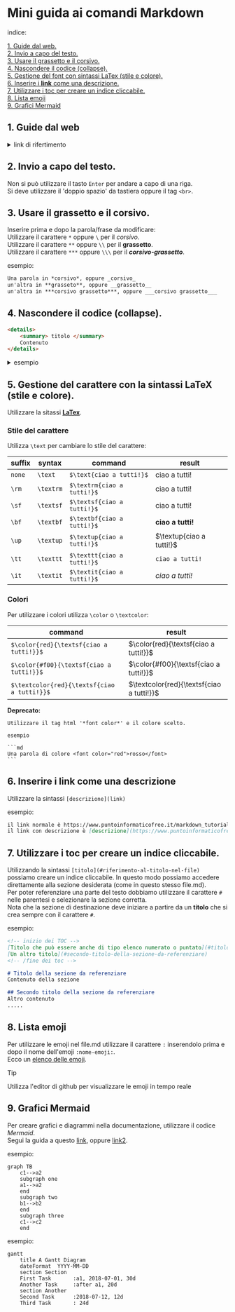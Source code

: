 # Mini guida ai comandi Markdown

indice:  
<!-- TOC -->
[1. Guide dal web.](#1-guide-dal-web)  
[2. Invio a capo del testo.](#2-invio-a-capo-del-testo)  
[3. Usare il grassetto e il corsivo.](#3-usare-il-grassetto-e-il-corsivo)  
[4. Nascondere il codice (collapse).](#4-nascondere-il-codice-collapse)  
[5. Gestione del font con sintassi LaTex (stile e colore).](#5-gestione-del-carattere-con-la-sintassi-latex-stile-e-colore)  
[6. Inserire i **link** come una descrizione.](#6-inserire-i-link-come-una-descrizione)  
[7. Utilizzare i toc per creare un indice cliccabile.](#7-utilizzare-i-toc-per-creare-un-indice-cliccabile)  
[8. Lista emoji](#8-lista-emoji)  
[9. Grafici Mermaid](#9-grafici-mermaid)  

<!-- /TOC -->

## 1. Guide dal web

<details>
    <summary>link di rifertimento</summary>

- [guida semplice](https://www.ionos.it/digitalguide/siti-web/programmazione-del-sito-web/markdown/)<br>
- [altra guida semplice](http://elearning.lngs.infn.it/help.php?file=advanced_markdown.html)<br>  
- [guida html.it](https://www.html.it/articoli/markdown-guida-al-linguaggio)<br> 
- [guida adobe avanzata](https://experienceleague.adobe.com/docs/contributor/contributor-guide/writing-essentials/markdown.html?lang=it)<br>
- [altra guida avanzata](https://daringfireball.net/projects/markdown/syntax)
- [collapse del testo](https://gist.github.com/pierrejoubert73/902cc94d79424356a8d20be2b382e1ab)<br>
- [cambiare il colore](https://www.puntoinformaticofree.it/markdown_tutorial/markdown-9/markdown-15/)<br>

</details>

## 2. Invio a capo del testo.
Non si può utilizzare il tasto `Enter` per andare a capo di una riga.  
Si deve utilizzare il 'doppio spazio' da tastiera oppure il tag `<br>`.

## 3. Usare il grassetto e il corsivo. 
Inserire prima e dopo la parola/frase da modificare:  
Utilizzare il carattere `*` oppure `\` per il *corsivo*.  
Utilizzare il carattere `**` oppure `\\` per il **grassetto**.   
Utilizzare il carattere `***` oppure `\\\` per il ***corsivo-grassetto***.

esempio:

```md
Una parola in *corsivo*, oppure _corsivo_
un'altra in **grasseto**, oppure __grassetto__
un'altra in ***corsivo grassetto***, oppure ___corsivo grassetto___

```

## 4. Nascondere il codice (collapse).

```md
<details>
    <summary> titolo </summary>
    Contenuto  
</details>
```

<details>
    <summary> esempio </summary>

 ```c#
    Console.WriteLine("Ciao");
 ```
</details>

## 5. Gestione del carattere con la sintassi LaTeX (stile e colore).
Utilizzare la sitassi [**LaTex**](https://gist.github.com/luigiMinardi/4574708d404cdf4fe0da7ac6fe2314db#file-tex-colors-md).  

### Stile del carattere

Utilizza `\text` per cambiare lo stile del carattere:  

|suffix |   syntax  |          command           |          result         |
| ---   |    ---    |            ---             |           ---           |
|`none` |  `\text`  |  `$\text{ciao a tutti!}$`  | $\text{ciao a tutti!}$  |
|`\rm`  | `\textrm` | `$\textrm{ciao a tutti!}$` | $\textrm{ciao a tutti!}$|
|`\sf`  | `\textsf` | `$\textsf{ciao a tutti!}$` | $\textsf{ciao a tutti!}$|
|`\bf`  | `\textbf` | `$\textbf{ciao a tutti!}$` | $\textbf{ciao a tutti!}$|
|`\up`  | `\textup` | `$\textup{ciao a tutti!}$` | $\textup{ciao a tutti!}$|
|`\tt`  | `\texttt` | `$\texttt{ciao a tutti!}$` | $\texttt{ciao a tutti!}$|
|`\it`  | `\textit` | `$\textit{ciao a tutti!}$` | $\textit{ciao a tutti!}$|

### Colori
Per utilizzare i colori utilizza `\color` o `\textcolor`:  

|                        command                           |                           result                        |
|                          ---                             |                            ---                          |
|`$\color{red}{\textsf{ciao a tutti!}}$`                   | $\color{red}{\textsf{ciao a tutti!}}$                   |
|`$\color{#f00}{\textsf{ciao a tutti!}}$`                  | $\color{#f00}{\textsf{ciao a tutti!}}$                  |
|`$\textcolor{red}{\textsf{ciao a tutti!}}$`               | $\textcolor{red}{\textsf{ciao a tutti!}}$               |

**Deprecato:**  

    Utilizzare il tag html '*font color*' e il colore scelto.

    esempio

    ```md
    Una parola di colore <font color="red">rosso</font>
    ```

## 6. Inserire i link come una descrizione
Utilizzare la sintassi `[descrizione](link)`

esempio:

```md
il link normale è https://www.puntoinformaticofree.it/markdown_tutorial/
il link con descrizione è [descrizione](https://www.puntoinformaticofree.it/markdown_tutorial/)
```

## 7. Utilizzare i toc per creare un indice cliccabile.
Utilizzando la sintassi `[titolo](#riferimento-al-titolo-nel-file)` possiamo creare un indice cliccabile. In questo modo possiamo accedere direttamente alla sezione desiderata (come in questo stesso file.md).  
Per poter referenziare una parte del testo dobbiamo utilizzare il carattere `#` nelle parentesi e selezionare la sezione corretta.  
Nota che la sezione di destinazione deve iniziare a partire da un **titolo** che si crea sempre con il carattere `#`.

esempio:

```md
<!-- inizio dei TOC -->
[Titolo che può essere anche di tipo elenco numerato o puntato](#titolo-della-sezione-da-referenziare)
[Un altro titolo](#secondo-titolo-della-sezione-da-referenziare)
<!-- /fine dei toc -->

# Titolo della sezione da referenziare
Contenuto della sezione

## Secondo titolo della sezione da referenziare
Altro contenuto
.....
```

## 8. Lista emoji 
Per utilizzare le emoji nel file.md utilizzare il carattere `:` inserendolo prima e dopo il nome dell'emoji `:nome-emoji:`.  
Ecco un [elenco delle emoji](https://github.com/ikatyang/emoji-cheat-sheet/blob/master/README.md#smileys--emotion).    

> [!TIP]  
> Utilizza l'editor di github per visualizzare le emoji in tempo reale

## 9. Grafici Mermaid
Per creare grafici e diagrammi nella documentazione, utilizzare il codice *Mermaid*.  
Segui la guida a questo [link](https://jojozhuang.github.io/tutorial/mermaid-cheat-sheet/), oppure 
[link2](https://mermaid.js.org/syntax/gantt.html).  


esempio:

```mermaid
graph TB
    c1-->a2
    subgraph one
    a1-->a2
    end
    subgraph two
    b1-->b2
    end
    subgraph three
    c1-->c2
    end
```

esempio:

```mermaid
gantt
    title A Gantt Diagram
    dateFormat  YYYY-MM-DD
    section Section
    First Task       :a1, 2018-07-01, 30d
    Another Task     :after a1, 20d
    section Another
    Second Task      :2018-07-12, 12d
    Third Task       : 24d
```
